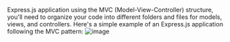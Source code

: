 Express.js application using the MVC (Model-View-Controller) structure, you'll need to organize your code into different folders and files for models, views, and controllers. Here's a simple example of an Express.js application following the MVC pattern:
![image](https://github.com/Mishra-Pravin/MVC-Struc_Node.js-Express.js./assets/97659395/a1cd019e-627f-422e-903e-3a341551d185)
